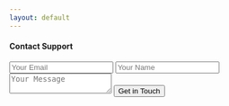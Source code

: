 ```yaml
---
layout: default
---
```


<form accept-charset="UTF-8" action="https://formkeep.com/f/e44f4fd87c41" method="POST" class="support-form">
  <h4>
    Contact Support
  </h4>

  <input type="hidden" name="utf8" value="✓">
  <input type="email" name="email" placeholder="Your Email">
  <input type="text" name="name" placeholder="Your Name">
  <textarea name="message" id="message" placeholder="Your Message"></textarea>
  <input type="submit" value="Get in Touch">
</form>
